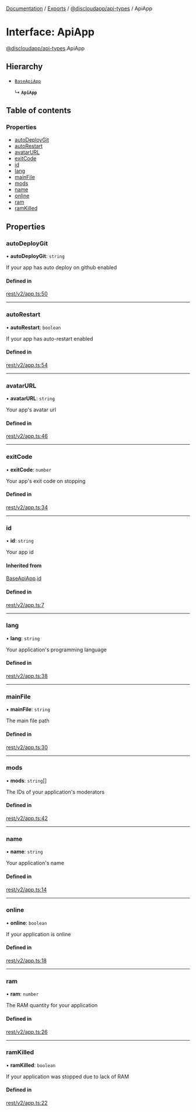 [Documentation](../README.md) / [Exports](../modules.md) / [@discloudapp/api-types](../modules/discloudapp_api_types.md) / ApiApp

# Interface: ApiApp

[@discloudapp/api-types](../modules/discloudapp_api_types.md).ApiApp

## Hierarchy

- [`BaseApiApp`](discloudapp_api_types.BaseApiApp.md)

  ↳ **`ApiApp`**

## Table of contents

### Properties

- [autoDeployGit](discloudapp_api_types.ApiApp.md#autodeploygit)
- [autoRestart](discloudapp_api_types.ApiApp.md#autorestart)
- [avatarURL](discloudapp_api_types.ApiApp.md#avatarurl)
- [exitCode](discloudapp_api_types.ApiApp.md#exitcode)
- [id](discloudapp_api_types.ApiApp.md#id)
- [lang](discloudapp_api_types.ApiApp.md#lang)
- [mainFile](discloudapp_api_types.ApiApp.md#mainfile)
- [mods](discloudapp_api_types.ApiApp.md#mods)
- [name](discloudapp_api_types.ApiApp.md#name)
- [online](discloudapp_api_types.ApiApp.md#online)
- [ram](discloudapp_api_types.ApiApp.md#ram)
- [ramKilled](discloudapp_api_types.ApiApp.md#ramkilled)

## Properties

### autoDeployGit

• **autoDeployGit**: `string`

If your app has auto deploy on github enabled

#### Defined in

[rest/v2/app.ts:50](https://github.com/discloud/discloud.app/blob/9141dfb/packages/api-types/rest/v2/app.ts#L50)

___

### autoRestart

• **autoRestart**: `boolean`

If your app has auto-restart enabled

#### Defined in

[rest/v2/app.ts:54](https://github.com/discloud/discloud.app/blob/9141dfb/packages/api-types/rest/v2/app.ts#L54)

___

### avatarURL

• **avatarURL**: `string`

Your app's avatar url

#### Defined in

[rest/v2/app.ts:46](https://github.com/discloud/discloud.app/blob/9141dfb/packages/api-types/rest/v2/app.ts#L46)

___

### exitCode

• **exitCode**: `number`

Your app's exit code on stopping

#### Defined in

[rest/v2/app.ts:34](https://github.com/discloud/discloud.app/blob/9141dfb/packages/api-types/rest/v2/app.ts#L34)

___

### id

• **id**: `string`

Your app id

#### Inherited from

[BaseApiApp](discloudapp_api_types.BaseApiApp.md).[id](discloudapp_api_types.BaseApiApp.md#id)

#### Defined in

[rest/v2/app.ts:7](https://github.com/discloud/discloud.app/blob/9141dfb/packages/api-types/rest/v2/app.ts#L7)

___

### lang

• **lang**: `string`

Your application's programming language

#### Defined in

[rest/v2/app.ts:38](https://github.com/discloud/discloud.app/blob/9141dfb/packages/api-types/rest/v2/app.ts#L38)

___

### mainFile

• **mainFile**: `string`

The main file path

#### Defined in

[rest/v2/app.ts:30](https://github.com/discloud/discloud.app/blob/9141dfb/packages/api-types/rest/v2/app.ts#L30)

___

### mods

• **mods**: `string`[]

The IDs of your application's moderators

#### Defined in

[rest/v2/app.ts:42](https://github.com/discloud/discloud.app/blob/9141dfb/packages/api-types/rest/v2/app.ts#L42)

___

### name

• **name**: `string`

Your application's name

#### Defined in

[rest/v2/app.ts:14](https://github.com/discloud/discloud.app/blob/9141dfb/packages/api-types/rest/v2/app.ts#L14)

___

### online

• **online**: `boolean`

If your application is online

#### Defined in

[rest/v2/app.ts:18](https://github.com/discloud/discloud.app/blob/9141dfb/packages/api-types/rest/v2/app.ts#L18)

___

### ram

• **ram**: `number`

The RAM quantity for your application

#### Defined in

[rest/v2/app.ts:26](https://github.com/discloud/discloud.app/blob/9141dfb/packages/api-types/rest/v2/app.ts#L26)

___

### ramKilled

• **ramKilled**: `boolean`

If your application was stopped due to lack of RAM

#### Defined in

[rest/v2/app.ts:22](https://github.com/discloud/discloud.app/blob/9141dfb/packages/api-types/rest/v2/app.ts#L22)
